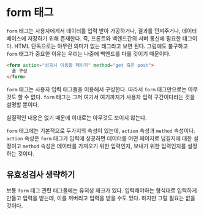 # form 태그
`form` 태그는 사용자에게서 데이터를 입력 받아 가공하거나, 결과를 던져주거나, 데이터베이스에 저장하기 위해 존재한다. 즉, 프론트와 백엔드간의 서버 통신에 필요한 태그이다. HTML 단독으로는 아무런 의미가 없는 태그라고 보면 된다. 그럼에도 불구하고 `form` 태그가 중요한 이유는 우리는 나중에 백엔드를 다룰 것이기 때문이다.

```html
<form action="성공시 이동할 페이지" method="get 혹은 post">
  폼 구성
</form>
```

`form` 태그는 사용자 입력 태그들을 이용해서 구성한다. 따라서 `form` 태그만으로는 아무것도 할 수 없다. `form` 태그는 그저 여기서 여기까지가 사용자 입력 구간이다라는 것을 설명할 뿐이다.

실질적인 내용은 없기 때문에 이대로는 아무것도 보이지 않는다.

`form` 태그에는 기본적으로 두가지의 속성이 있는데, `action` 속성과 `method` 속성이다. `action` 속성은 `form` 태그가 입력에 성공하면 데이터를 어떤 페이지로 넘길지에 대한 설정이고 `method` 속성은 데이터를 가져오기 위한 입력인지, 보내기 위한 입력인지를 설정하는 것이다.

## 유효성검사 생략하기
보통 `form` 태그 관련 태그들에는 유혀성 체크가 있다. 입력해야하는 형식대로 입력하게 만들고 입력을 받는데, 이를 꺼버리고 입력을 받을 수도 있다. 하지만 그럴 필요는 없을 것이다.